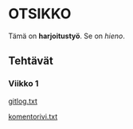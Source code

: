 # OTSIKKO

Tämä on **harjoitustyö**. Se on *hieno*.

## Tehtävät

### Viikko 1

[gitlog.txt](https://github.com/papirila/ot-harjoitustyo/blob/master/laskarit/viikko1/gitlog.txt) 

[komentorivi.txt](https://github.com/papirila/ot-harjoitustyo/blob/master/laskarit/viikko1/komentorivi.txt)
